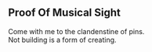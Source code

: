 Proof Of Musical Sight
----------------------
Come with me to the clandenstine of pins.  
Not building is a form of creating.  
